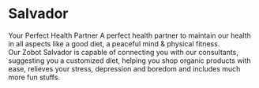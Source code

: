 # Salvador
Your Perfect Health Partner
A perfect health partner to maintain our health in all aspects like a good diet, a peaceful mind & physical fitness.                       
Our Zobot Salvador is capable of connecting you with our consultants, suggesting you a customized diet, helping you shop organic products with ease, relieves your stress, depression and boredom and includes much more fun stuffs.
